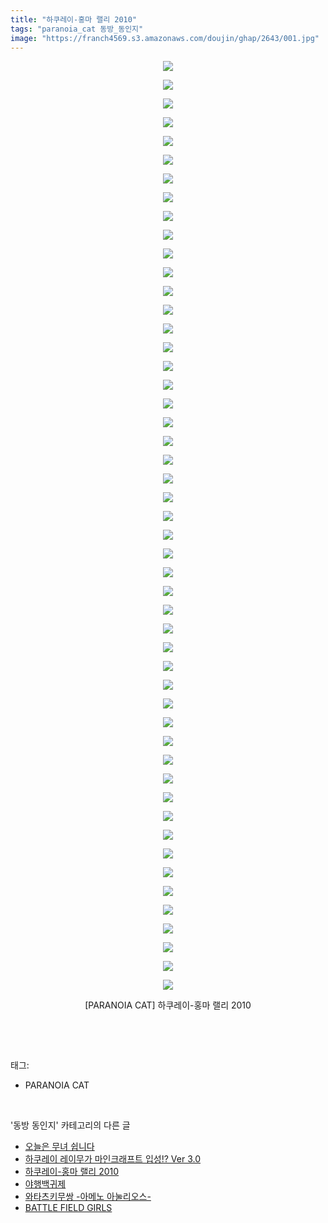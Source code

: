 ```yaml
---
title: "하쿠레이-홍마 랠리 2010"
tags: "paranoia_cat 동방_동인지"
image: "https://franch4569.s3.amazonaws.com/doujin/ghap/2643/001.jpg"
---
```

<div class="article">
<p style="text-align: center; clear: none; float: none;"><img src="{{ site.imgserver2 }}/ghap/2643/001.jpg"/></p>
<p style="text-align: center; clear: none; float: none;"><img src="{{ site.imgserver2 }}/ghap/2643/002.jpg"/></p>
<p style="text-align: center; clear: none; float: none;"><img src="{{ site.imgserver2 }}/ghap/2643/003.jpg"/></p>
<p style="text-align: center; clear: none; float: none;"><img src="{{ site.imgserver2 }}/ghap/2643/004.jpg"/></p>
<p style="text-align: center; clear: none; float: none;"><img src="{{ site.imgserver2 }}/ghap/2643/005.jpg"/></p>
<p style="text-align: center; clear: none; float: none;"><img src="{{ site.imgserver2 }}/ghap/2643/006.jpg"/></p>
<p style="text-align: center; clear: none; float: none;"><img src="{{ site.imgserver2 }}/ghap/2643/007.jpg"/></p>
<p style="text-align: center; clear: none; float: none;"><img src="{{ site.imgserver2 }}/ghap/2643/008.jpg"/></p>
<p style="text-align: center; clear: none; float: none;"><img src="{{ site.imgserver2 }}/ghap/2643/009.jpg"/></p>
<p style="text-align: center; clear: none; float: none;"><img src="{{ site.imgserver2 }}/ghap/2643/010.jpg"/></p>
<p style="text-align: center; clear: none; float: none;"><img src="{{ site.imgserver2 }}/ghap/2643/011.jpg"/></p>
<p style="text-align: center; clear: none; float: none;"><img src="{{ site.imgserver2 }}/ghap/2643/012.jpg"/></p>
<p style="text-align: center; clear: none; float: none;"><img src="{{ site.imgserver2 }}/ghap/2643/013.jpg"/></p>
<p style="text-align: center; clear: none; float: none;"><img src="{{ site.imgserver2 }}/ghap/2643/014.jpg"/></p>
<p style="text-align: center; clear: none; float: none;"><img src="{{ site.imgserver2 }}/ghap/2643/015.jpg"/></p>
<p style="text-align: center; clear: none; float: none;"><img src="{{ site.imgserver2 }}/ghap/2643/016.jpg"/></p>
<p style="text-align: center; clear: none; float: none;"><img src="{{ site.imgserver2 }}/ghap/2643/017.jpg"/></p>
<p style="text-align: center; clear: none; float: none;"><img src="{{ site.imgserver2 }}/ghap/2643/018.jpg"/></p>
<p style="text-align: center; clear: none; float: none;"><img src="{{ site.imgserver2 }}/ghap/2643/019.jpg"/></p>
<p style="text-align: center; clear: none; float: none;"><img src="{{ site.imgserver2 }}/ghap/2643/020.jpg"/></p>
<p style="text-align: center; clear: none; float: none;"><img src="{{ site.imgserver2 }}/ghap/2643/021.jpg"/></p>
<p style="text-align: center; clear: none; float: none;"><img src="{{ site.imgserver2 }}/ghap/2643/022.jpg"/></p>
<p style="text-align: center; clear: none; float: none;"><img src="{{ site.imgserver2 }}/ghap/2643/023.jpg"/></p>
<p style="text-align: center; clear: none; float: none;"><img src="{{ site.imgserver2 }}/ghap/2643/024.jpg"/></p>
<p style="text-align: center; clear: none; float: none;"><img src="{{ site.imgserver2 }}/ghap/2643/025.jpg"/></p>
<p style="text-align: center; clear: none; float: none;"><img src="{{ site.imgserver2 }}/ghap/2643/026.jpg"/></p>
<p style="text-align: center; clear: none; float: none;"><img src="{{ site.imgserver2 }}/ghap/2643/027.jpg"/></p>
<p style="text-align: center; clear: none; float: none;"><img src="{{ site.imgserver2 }}/ghap/2643/028.jpg"/></p>
<p style="text-align: center; clear: none; float: none;"><img src="{{ site.imgserver2 }}/ghap/2643/029.jpg"/></p>
<p style="text-align: center; clear: none; float: none;"><img src="{{ site.imgserver2 }}/ghap/2643/030.jpg"/></p>
<p style="text-align: center; clear: none; float: none;"><img src="{{ site.imgserver2 }}/ghap/2643/031.jpg"/></p>
<p style="text-align: center; clear: none; float: none;"><img src="{{ site.imgserver2 }}/ghap/2643/032.jpg"/></p>
<p style="text-align: center; clear: none; float: none;"><img src="{{ site.imgserver2 }}/ghap/2643/033.jpg"/></p>
<p style="text-align: center; clear: none; float: none;"><img src="{{ site.imgserver2 }}/ghap/2643/034.jpg"/></p>
<p style="text-align: center; clear: none; float: none;"><img src="{{ site.imgserver2 }}/ghap/2643/035.jpg"/></p>
<p style="text-align: center; clear: none; float: none;"><img src="{{ site.imgserver2 }}/ghap/2643/036.jpg"/></p>
<p style="text-align: center; clear: none; float: none;"><img src="{{ site.imgserver2 }}/ghap/2643/037.jpg"/></p>
<p style="text-align: center; clear: none; float: none;"><img src="{{ site.imgserver2 }}/ghap/2643/038.jpg"/></p>
<p style="text-align: center; clear: none; float: none;"><img src="{{ site.imgserver2 }}/ghap/2643/039.jpg"/></p>
<p style="text-align: center; clear: none; float: none;"><img src="{{ site.imgserver2 }}/ghap/2643/040.jpg"/></p>
<p style="text-align: center; clear: none; float: none;"><img src="{{ site.imgserver2 }}/ghap/2643/041.jpg"/></p>
<p style="text-align: center; clear: none; float: none;"><img src="{{ site.imgserver2 }}/ghap/2643/042.jpg"/></p>
<p style="text-align: center; clear: none; float: none;"><img src="{{ site.imgserver2 }}/ghap/2643/043.jpg"/></p>
<p style="text-align: center; clear: none; float: none;"><img src="{{ site.imgserver2 }}/ghap/2643/044.jpg"/></p>
<p style="text-align: center; clear: none; float: none;"><img src="{{ site.imgserver2 }}/ghap/2643/045.jpg"/></p>
<p style="text-align: center; clear: none; float: none;"><img src="{{ site.imgserver2 }}/ghap/2643/046.jpg"/></p>
<p style="text-align: center; clear: none; float: none;"><img src="{{ site.imgserver2 }}/ghap/2643/047.jpg"/></p>
<p style="text-align: center; clear: none; float: none;"><img src="{{ site.imgserver2 }}/ghap/2643/048.jpg"/></p>
<p style="text-align: center; clear: none; float: none;"><img src="{{ site.imgserver2 }}/ghap/2643/049.jpg"/></p>
<p style="text-align: center; clear: none; float: none;"><img src="{{ site.imgserver2 }}/ghap/2643/050.jpg"/></p>
<p style="text-align: center; clear: none; float: none;">[PARANOIA CAT] 하쿠레이-홍마 랠리 2010</p>
<p><br/></p>
</div><br/>
<div class="tagTrail">
<p>태그: </p>
<ul>
<li>PARANOIA CAT</li>
</ul>
</div><br/>
<div class="another">
<p>'동방 동인지' 카테고리의 다른 글</p>
<ul>
<li><a href="/ghap_2646">오늘은 무녀 쉽니다</a></li>
<li><a href="/ghap_2645">하쿠레이 레이무가 마인크래프트 입성!? Ver 3.0</a></li>
<li><a href="/ghap_2643">하쿠레이-홍마 랠리 2010</a></li>
<li><a href="/ghap_2642">야행백귀제</a></li>
<li><a href="/ghap_2641">와타츠키무쌍 -아메노 아눌리오스-</a></li>
<li><a href="/ghap_2640">BATTLE FIELD GIRLS</a></li>
</ul>
</div><br/>
<div class="cb_module cb_fluid">
<div class="cb_wrt cb_profile">
</div><!-- commentList close -->
</div><br/>
